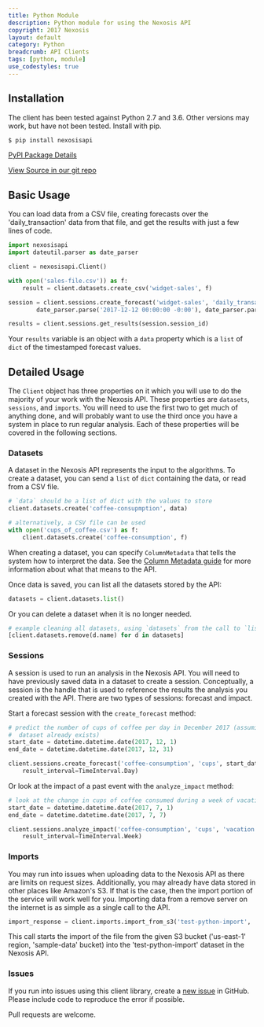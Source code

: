 ```yaml
---
title: Python Module
description: Python module for using the Nexosis API
copyright: 2017 Nexosis 
layout: default
category: Python
breadcrumb: API Clients
tags: [python, module]
use_codestyles: true
---
```


## Installation

The client has been tested against Python 2.7 and 3.6. Other versions may work, but have not been
tested. Install with pip.

```bash
$ pip install nexosisapi
```

[PyPI Package Details](https://pypi.python.org/pypi/nexosisapi)

[View Source in our git repo](https://github.com/Nexosis/nexosisclient-py)

## Basic Usage

You can load data from a CSV file, creating forecasts over the 'daily_transaction' data from that file, and
get the results with just a few lines of code.

```python
import nexosisapi
import dateutil.parser as date_parser

client = nexosisapi.Client()

with open('sales-file.csv')) as f:
    result = client.datasets.create_csv('widget-sales', f)

session = client.sessions.create_forecast('widget-sales', 'daily_transaction',
        date_parser.parse('2017-12-12 00:00:00 -0:00'), date_parser.parse('2017-12-22 00:00:00 -0:00'))

results = client.sessions.get_results(session.session_id)
```

Your `results` variable is an object with a `data` property which is a `list` of `dict` of the
timestamped forecast values.

## Detailed Usage

The `Client` object has three properties on it which you will use to do the majority of your work
with the Nexosis API. These properties are `datasets`, `sessions`, and `imports`. You will need to
use the first two to get much of anything done, and will probably want to use the third once you
have a system in place to run regular analysis. Each of these properties will be covered in the
following sections.

### Datasets

A dataset in the Nexosis API represents the input to the algorithms. To create a dataset, you can
send a `list` of `dict` containing the data, or read from a CSV file.

```python
# `data` should be a list of dict with the values to store
client.datasets.create('coffee-consupmption', data)

# alternatively, a CSV file can be used
with open('cups_of_coffee.csv') as f:
    client.datasets.create('coffee-consumption', f)
```

When creating a dataset, you can specify `ColumnMetadata` that tells the system how to interpret the
data. See the [Column Metadata guide](/guides/columnmetadata) for more information about what that
means to the API.

Once data is saved, you can list all the datasets stored by the API:

```python
datasets = client.datasets.list()
```

Or you can delete a dataset when it is no longer needed.

```python
# example cleaning all datasets, using `datasets` from the call to `list()` above:
[client.datasets.remove(d.name) for d in datasets]
```

### Sessions

A session is used to run an analysis in the Nexosis API. You will need to have previously saved data
in a dataset to create a session. Conceptually, a session is the handle that is used to reference
the results the analysis you created with the API. There are two types of sessions: forecast and
impact. 

Start a forecast session with the `create_forecast` method:

```python
# predict the number of cups of coffee per day in December 2017 (assuming the 'coffee-consumption`
#  dataset already exists)
start_date = datetime.datetime.date(2017, 12, 1)
end_date = datetime.datetime.date(2017, 12, 31)

client.sessions.create_forecast('coffee-consumption', 'cups', start_date, end_date,
    result_interval=TimeInterval.Day)
```

Or look at the impact of a past event with the `analyze_impact` method:

```python
# look at the change in cups of coffee consumed during a week of vacation 
start_date = datetime.datetime.date(2017, 7, 1)
end_date = datetime.datetime.date(2017, 7, 7)

client.sessions.analyze_impact('coffee-consumption', 'cups', 'vacation', start_date, end_date,
    result_interval=TimeInterval.Week)
```

### Imports

You may run into issues when uploading data to the Nexosis API as there are limits on request sizes.
Additionally, you may already have data stored in other places like Amazon's S3. If that is the
case, then the import portion of the service will work well for you. Importing data from a remove
server on the internet is as simple as a single call to the API.

```python
import_response = client.imports.import_from_s3('test-python-import', 'sample-data', 'some-file.csv', 'us-east-1')
```

This call starts the import of the file from the given S3 bucket ('us-east-1' region, 'sample-data'
bucket) into the 'test-python-import' dataset in the Nexosis API. 


### Issues
If you run into issues using this client library, create a [new issue](https://github.com/Nexosis/nexosisclient-py/issues/new) in GitHub. Please include code to reproduce the error if possible.

Pull requests are welcome.
